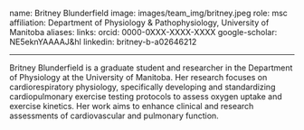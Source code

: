 name: Britney Blunderfield
image: images/team_img/britney.jpeg
role: msc
affiliation: Department of Physiology & Pathophysiology, University of Manitoba
aliases:
links:
  orcid: 0000-0XXX-XXXX-XXXX
  google-scholar: NE5eknYAAAAJ&hl
  linkedin: britney-b-a02646212

---

Britney Blunderfield is a graduate student and researcher in the Department of Physiology at the University of Manitoba. Her research focuses on cardiorespiratory physiology, specifically developing and standardizing cardiopulmonary exercise testing protocols to assess oxygen uptake and exercise kinetics. Her work aims to enhance clinical and research assessments of cardiovascular and pulmonary function.
